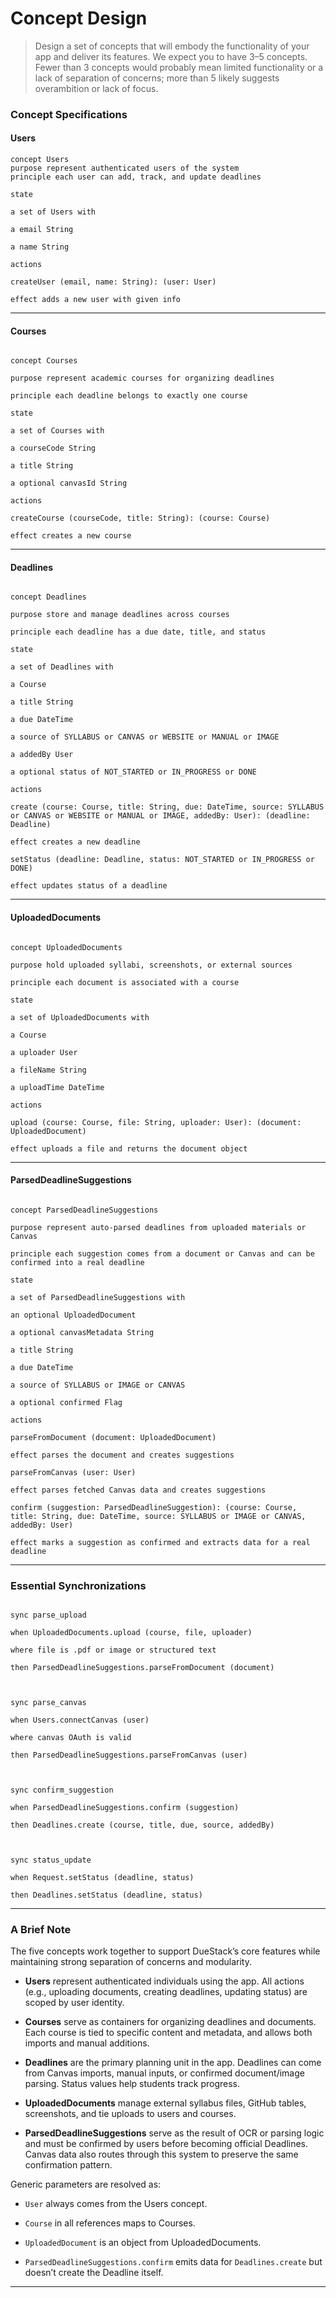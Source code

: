# Concept Design

  

> Design a set of concepts that will embody the functionality of your app and deliver its features. We expect you to have 3–5 concepts. Fewer than 3 concepts would probably mean limited functionality or a lack of separation of concerns; more than 5 likely suggests overambition or lack of focus.


  

### Concept Specifications


#### Users

```
concept Users
purpose represent authenticated users of the system
principle each user can add, track, and update deadlines

state

a set of Users with

a email String

a name String

actions

createUser (email, name: String): (user: User)

effect adds a new user with given info

```

  

---

  

#### Courses

```

concept Courses

purpose represent academic courses for organizing deadlines

principle each deadline belongs to exactly one course

state

a set of Courses with

a courseCode String

a title String

a optional canvasId String

actions

createCourse (courseCode, title: String): (course: Course)

effect creates a new course

```

  

---

  

#### Deadlines

```

concept Deadlines

purpose store and manage deadlines across courses

principle each deadline has a due date, title, and status

state

a set of Deadlines with

a Course

a title String

a due DateTime

a source of SYLLABUS or CANVAS or WEBSITE or MANUAL or IMAGE

a addedBy User

a optional status of NOT_STARTED or IN_PROGRESS or DONE

actions

create (course: Course, title: String, due: DateTime, source: SYLLABUS or CANVAS or WEBSITE or MANUAL or IMAGE, addedBy: User): (deadline: Deadline)

effect creates a new deadline

setStatus (deadline: Deadline, status: NOT_STARTED or IN_PROGRESS or DONE)

effect updates status of a deadline

```

  

---

  

#### UploadedDocuments

```

concept UploadedDocuments

purpose hold uploaded syllabi, screenshots, or external sources

principle each document is associated with a course

state

a set of UploadedDocuments with

a Course

a uploader User

a fileName String

a uploadTime DateTime

actions

upload (course: Course, file: String, uploader: User): (document: UploadedDocument)

effect uploads a file and returns the document object

```

  

---

  

#### ParsedDeadlineSuggestions

```

concept ParsedDeadlineSuggestions

purpose represent auto-parsed deadlines from uploaded materials or Canvas

principle each suggestion comes from a document or Canvas and can be confirmed into a real deadline

state

a set of ParsedDeadlineSuggestions with

an optional UploadedDocument

a optional canvasMetadata String

a title String

a due DateTime

a source of SYLLABUS or IMAGE or CANVAS

a optional confirmed Flag

actions

parseFromDocument (document: UploadedDocument)

effect parses the document and creates suggestions

parseFromCanvas (user: User)

effect parses fetched Canvas data and creates suggestions

confirm (suggestion: ParsedDeadlineSuggestion): (course: Course, title: String, due: DateTime, source: SYLLABUS or IMAGE or CANVAS, addedBy: User)

effect marks a suggestion as confirmed and extracts data for a real deadline

```

  

---

  

### Essential Synchronizations

  

```

sync parse_upload

when UploadedDocuments.upload (course, file, uploader)

where file is .pdf or image or structured text

then ParsedDeadlineSuggestions.parseFromDocument (document)

  

sync parse_canvas

when Users.connectCanvas (user)

where canvas OAuth is valid

then ParsedDeadlineSuggestions.parseFromCanvas (user)

  

sync confirm_suggestion

when ParsedDeadlineSuggestions.confirm (suggestion)

then Deadlines.create (course, title, due, source, addedBy)

  

sync status_update

when Request.setStatus (deadline, status)

then Deadlines.setStatus (deadline, status)

```

  

---

  

### A Brief Note

  
The five concepts work together to support DueStack’s core features while maintaining strong separation of concerns and modularity.

- **Users** represent authenticated individuals using the app. All actions (e.g., uploading documents, creating deadlines, updating status) are scoped by user identity.

- **Courses** serve as containers for organizing deadlines and documents. Each course is tied to specific content and metadata, and allows both imports and manual additions.

- **Deadlines** are the primary planning unit in the app. Deadlines can come from Canvas imports, manual inputs, or confirmed document/image parsing. Status values help students track progress.

- **UploadedDocuments** manage external syllabus files, GitHub tables, screenshots, and tie uploads to users and courses.

- **ParsedDeadlineSuggestions** serve as the result of OCR or parsing logic and must be confirmed by users before becoming official Deadlines. Canvas data also routes through this system to preserve the same confirmation pattern.

  

Generic parameters are resolved as:

- `User` always comes from the Users concept.

- `Course` in all references maps to Courses.

- `UploadedDocument` is an object from UploadedDocuments.

- `ParsedDeadlineSuggestions.confirm` emits data for `Deadlines.create` but doesn’t create the Deadline itself.

  

---